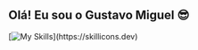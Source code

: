 ## Olá! Eu sou o Gustavo Miguel 😎

[![My Skills](https://skillicons.dev/icons?i=js,html,css,react,nodejs,java,c,aws,docker,git,github,)](https://skillicons.dev)
